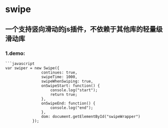 # swipe
## 一个支持竖向滑动的js插件，不依赖于其他库的轻量级滑动库
### 1.demo:
```
```javascript
var swiper = new Swipe({
            	continues: true,
            	swipeTime: 1000,
            	swipeWhenSwiping: true,
            	onSwipeStart: function() {
            		console.log("start");
            		return true;
            	},
            	onSwipeEnd: function() {
            		console.log("end");
            	},
            	dom: document.getElementById("swipeWrapper")
            });


